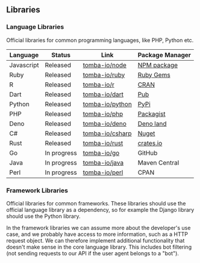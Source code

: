 ## Libraries

### Language Libraries

Official libraries for common programming languages, like PHP, Python etc.

| Language   | Status      | Link                                                  | Package Manager                                                  |
| ---------- | ----------- | ----------------------------------------------------- | ---------------------------------------------------------------- |
| Javascript | Released    | [tomba-io/node](https://github.com/tomba-io/node)     | [NPM package](https://www.npmjs.com/package/tomba)               |
| Ruby       | Released    | [tomba-io/ruby](https://github.com/tomba-io/ruby)     | [Ruby Gems](https://rubygems.org/gems/tomba)                     |
| R          | Released    | [tomba-io/r](https://github.com/tomba-io/r)           | [CRAN](https://cran.r-project.org/web/packages/tomba/index.html) |
| Dart       | Released    | [tomba-io/dart](https://github.com/tomba-io/dart)     | [Pub](https://pub.dev/packages/tomba)                            |
| Python     | Released    | [tomba-io/python](https://github.com/tomba-io/python) | [PyPi](https://pypi.org/project/tomba-io/)                       |
| PHP        | Released    | [tomba-io/php](https://github.com/tomba-io/php)       | [Packagist](https://packagist.org/packages/tomba-io/php)         |
| Deno       | Released    | [tomba-io/deno](https://github.com/tomba-io/deno)     | [Deno land](https://deno.land/x/tombaio)                         |
| C#         | Released    | [tomba-io/csharp](https://github.com/tomba-io/csharp) | [Nuget](https://www.nuget.org/packages/Tomba)                    |
| Rust       | Released    | [tomba-io/rust](https://github.com/tomba-io/rust)     | [crates.io](https://crates.io/crates/tomba)                      |
| Go         | In progress | [tomba-io/go](https://github.com/tomba-io/go)         | GitHub                                                           |
| Java       | In progress | [tomba-io/java](https://github.com/tomba-io/java)     | Maven Central                                                    |
| Perl       | In progress | [tomba-io/perl](https://github.com/tomba-io/perl)     | CPAN                                                             |

### Framework Libraries

Official libraries for common frameworks. These libraries should use the official language library as a dependency, so for example the Django library should use the Python library.

In the framework libraries we can assume more about the developer's use case, and we probably have access to more information, such as a HTTP request object. We can therefore implement additional functionality that
doesn't make sense in the core language library. This includes bot filtering (not sending requests to our API if the user agent belongs to a "bot").
